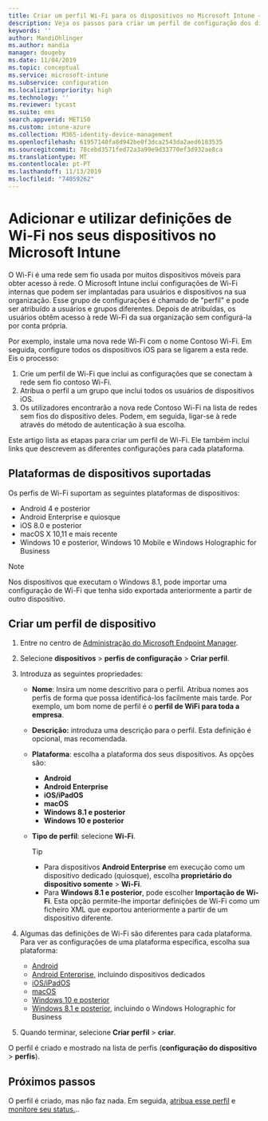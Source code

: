 ```yaml
---
title: Criar um perfil Wi-Fi para os dispositivos no Microsoft Intune – Azure | Microsoft Docs
description: Veja os passos para criar um perfil de configuração dos dispositivos de Wi-Fi no Microsoft Intune. Crie perfis para Android, Android Enterprise, Android quiosque, iOS, macOS, Windows 10 e posterior e Windows Holographic for Business. Utilize estes perfis para criar uma ligação Wi-Fi para utilizar certificados, escolher um tipo de EAP, selecionar um método de autenticação, ativar um proxy e mais.
keywords: ''
author: MandiOhlinger
ms.author: mandia
manager: dougeby
ms.date: 11/04/2019
ms.topic: conceptual
ms.service: microsoft-intune
ms.subservice: configuration
ms.localizationpriority: high
ms.technology: ''
ms.reviewer: tycast
ms.suite: ems
search.appverid: MET150
ms.custom: intune-azure
ms.collection: M365-identity-device-management
ms.openlocfilehash: 61957140fa8d942be0f3dca2543da2aed6183535
ms.sourcegitcommit: 78cebd3571fed72a3a99e9d33770ef3d932ae8ca
ms.translationtype: MT
ms.contentlocale: pt-PT
ms.lasthandoff: 11/13/2019
ms.locfileid: "74059262"
---
```

# <a name="add-and-use-wi-fi-settings-on-your-devices-in-microsoft-intune"></a>Adicionar e utilizar definições de Wi-Fi nos seus dispositivos no Microsoft Intune

O Wi-Fi é uma rede sem fio usada por muitos dispositivos móveis para obter acesso à rede. O Microsoft Intune inclui configurações de Wi-Fi internas que podem ser implantadas para usuários e dispositivos na sua organização. Esse grupo de configurações é chamado de "perfil" e pode ser atribuído a usuários e grupos diferentes. Depois de atribuídas, os usuários obtêm acesso à rede Wi-Fi da sua organização sem configurá-la por conta própria.

Por exemplo, instale uma nova rede Wi-Fi com o nome Contoso Wi-Fi. Em seguida, configure todos os dispositivos iOS para se ligarem a esta rede. Eis o processo:

1. Crie um perfil de Wi-Fi que inclui as configurações que se conectam à rede sem fio contoso Wi-Fi.
2. Atribua o perfil a um grupo que inclui todos os usuários de dispositivos iOS.
3. Os utilizadores encontrarão a nova rede Contoso Wi-Fi na lista de redes sem fios do dispositivo deles. Podem, em seguida, ligar-se à rede através do método de autenticação à sua escolha.

Este artigo lista as etapas para criar um perfil de Wi-Fi. Ele também inclui links que descrevem as diferentes configurações para cada plataforma.

## <a name="supported-device-platforms"></a>Plataformas de dispositivos suportadas

Os perfis de Wi-Fi suportam as seguintes plataformas de dispositivos:

- Android 4 e posterior
- Android Enterprise e quiosque
- iOS 8.0 e posterior
- macOS X 10,11 e mais recente
- Windows 10 e posterior, Windows 10 Mobile e Windows Holographic for Business

> [!NOTE]
> Nos dispositivos que executam o Windows 8.1, pode importar uma configuração de Wi-Fi que tenha sido exportada anteriormente a partir de outro dispositivo.

## <a name="create-a-device-profile"></a>Criar um perfil de dispositivo

1. Entre no centro de [Administração do Microsoft Endpoint Manager](https://go.microsoft.com/fwlink/?linkid=2109431).
2. Selecione **dispositivos** > **perfis de configuração** > **Criar perfil**.
3. Introduza as seguintes propriedades:

    - **Nome**: Insira um nome descritivo para o perfil. Atribua nomes aos perfis de forma que possa identificá-los facilmente mais tarde. Por exemplo, um bom nome de perfil é o **perfil de WiFi para toda a empresa**.
    - **Descrição:** introduza uma descrição para o perfil. Esta definição é opcional, mas recomendada.
    - **Plataforma**: escolha a plataforma dos seus dispositivos. As opções são:

      - **Android**
      - **Android Enterprise**
      - **iOS/iPadOS**
      - **macOS**
      - **Windows 8.1 e posterior**
      - **Windows 10 e posterior**

    - **Tipo de perfil**: selecione **Wi-Fi**.

      > [!TIP]
      >
      > - Para dispositivos **Android Enterprise** em execução como um dispositivo dedicado (quiosque), escolha **proprietário do dispositivo somente** > **Wi-Fi**.
      > - Para **Windows 8.1 e posterior**, pode escolher **Importação de Wi-Fi**. Esta opção permite-lhe importar definições de Wi-Fi como um ficheiro XML que exportou anteriormente a partir de um dispositivo diferente.

4. Algumas das definições de Wi-Fi são diferentes para cada plataforma. Para ver as configurações de uma plataforma específica, escolha sua plataforma:

    - [Android](wi-fi-settings-android.md)
    - [Android Enterprise](wi-fi-settings-android-enterprise.md), incluindo dispositivos dedicados
    - [iOS/iPadOS](wi-fi-settings-ios.md)
    - [macOS](wi-fi-settings-macos.md)
    - [Windows 10 e posterior](wi-fi-settings-windows.md)
    - [Windows 8.1 e posterior](wi-fi-settings-import-windows-8-1.md), incluindo o Windows Holographic for Business

5. Quando terminar, selecione **Criar perfil** > **criar**.

O perfil é criado e mostrado na lista de perfis (**configuração do dispositivo** > **perfis**).

## <a name="next-steps"></a>Próximos passos

O perfil é criado, mas não faz nada. Em seguida, [atribua esse perfil](device-profile-assign.md) e [monitore seu status.](device-profile-monitor.md)..
